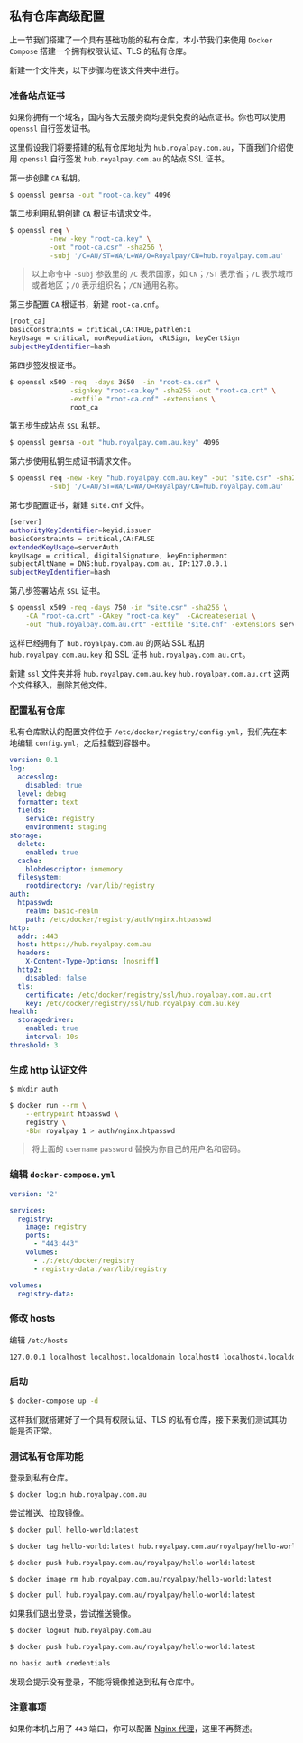 ## 私有仓库高级配置

上一节我们搭建了一个具有基础功能的私有仓库，本小节我们来使用 `Docker Compose` 搭建一个拥有权限认证、TLS 的私有仓库。

新建一个文件夹，以下步骤均在该文件夹中进行。

### 准备站点证书

如果你拥有一个域名，国内各大云服务商均提供免费的站点证书。你也可以使用 `openssl` 自行签发证书。

这里假设我们将要搭建的私有仓库地址为 `hub.royalpay.com.au`，下面我们介绍使用 `openssl` 自行签发 `hub.royalpay.com.au` 的站点 SSL 证书。

第一步创建 `CA` 私钥。

```bash
$ openssl genrsa -out "root-ca.key" 4096
```

第二步利用私钥创建 `CA` 根证书请求文件。

```bash
$ openssl req \
          -new -key "root-ca.key" \
          -out "root-ca.csr" -sha256 \
          -subj '/C=AU/ST=WA/L=WA/O=Royalpay/CN=hub.royalpay.com.au'
```

>以上命令中 `-subj` 参数里的 `/C` 表示国家，如 `CN`；`/ST` 表示省；`/L` 表示城市或者地区；`/O` 表示组织名；`/CN` 通用名称。

第三步配置 `CA` 根证书，新建 `root-ca.cnf`。

```bash
[root_ca]
basicConstraints = critical,CA:TRUE,pathlen:1
keyUsage = critical, nonRepudiation, cRLSign, keyCertSign
subjectKeyIdentifier=hash
```

第四步签发根证书。

```bash
$ openssl x509 -req  -days 3650  -in "root-ca.csr" \
               -signkey "root-ca.key" -sha256 -out "root-ca.crt" \
               -extfile "root-ca.cnf" -extensions \
               root_ca
```

第五步生成站点 `SSL` 私钥。

```bash
$ openssl genrsa -out "hub.royalpay.com.au.key" 4096
```

第六步使用私钥生成证书请求文件。

```bash
$ openssl req -new -key "hub.royalpay.com.au.key" -out "site.csr" -sha256 \
          -subj '/C=AU/ST=WA/L=WA/O=Royalpay/CN=hub.royalpay.com.au'
```

第七步配置证书，新建 `site.cnf` 文件。

```bash
[server]
authorityKeyIdentifier=keyid,issuer
basicConstraints = critical,CA:FALSE
extendedKeyUsage=serverAuth
keyUsage = critical, digitalSignature, keyEncipherment
subjectAltName = DNS:hub.royalpay.com.au, IP:127.0.0.1
subjectKeyIdentifier=hash
```

第八步签署站点 `SSL` 证书。

```bash
$ openssl x509 -req -days 750 -in "site.csr" -sha256 \
    -CA "root-ca.crt" -CAkey "root-ca.key"  -CAcreateserial \
    -out "hub.royalpay.com.au.crt" -extfile "site.cnf" -extensions server
```

这样已经拥有了 `hub.royalpay.com.au` 的网站 SSL 私钥 `hub.royalpay.com.au.key` 和 SSL 证书 `hub.royalpay.com.au.crt`。

新建 `ssl` 文件夹并将 `hub.royalpay.com.au.key` `hub.royalpay.com.au.crt` 这两个文件移入，删除其他文件。

### 配置私有仓库

私有仓库默认的配置文件位于 `/etc/docker/registry/config.yml`，我们先在本地编辑 `config.yml`，之后挂载到容器中。

```yaml
version: 0.1
log:
  accesslog:
    disabled: true
  level: debug
  formatter: text
  fields:
    service: registry
    environment: staging
storage:
  delete:
    enabled: true
  cache:
    blobdescriptor: inmemory
  filesystem:
    rootdirectory: /var/lib/registry
auth:
  htpasswd:
    realm: basic-realm
    path: /etc/docker/registry/auth/nginx.htpasswd
http:
  addr: :443
  host: https://hub.royalpay.com.au
  headers:
    X-Content-Type-Options: [nosniff]
  http2:
    disabled: false
  tls:
    certificate: /etc/docker/registry/ssl/hub.royalpay.com.au.crt
    key: /etc/docker/registry/ssl/hub.royalpay.com.au.key
health:
  storagedriver:
    enabled: true
    interval: 10s
threshold: 3
```

### 生成 http 认证文件

```bash
$ mkdir auth

$ docker run --rm \
    --entrypoint htpasswd \
    registry \
    -Bbn royalpay 1 > auth/nginx.htpasswd
```

> 将上面的 `username` `password` 替换为你自己的用户名和密码。

### 编辑 `docker-compose.yml`

```yaml
version: '2'

services:
  registry:
    image: registry
    ports:
      - "443:443"
    volumes:
      - ./:/etc/docker/registry
      - registry-data:/var/lib/registry

volumes:
  registry-data:
```

### 修改 hosts

编辑 `/etc/hosts`

```bash
127.0.0.1 localhost localhost.localdomain localhost4 localhost4.localdomain4 hub.royalpay.com.au
```

### 启动

```bash
$ docker-compose up -d
```

这样我们就搭建好了一个具有权限认证、TLS 的私有仓库，接下来我们测试其功能是否正常。

### 测试私有仓库功能

登录到私有仓库。

```bash
$ docker login hub.royalpay.com.au
```

尝试推送、拉取镜像。

```bash
$ docker pull hello-world:latest

$ docker tag hello-world:latest hub.royalpay.com.au/royalpay/hello-world:latest

$ docker push hub.royalpay.com.au/royalpay/hello-world:latest

$ docker image rm hub.royalpay.com.au/royalpay/hello-world:latest

$ docker pull hub.royalpay.com.au/royalpay/hello-world:latest
```

如果我们退出登录，尝试推送镜像。

```bash
$ docker logout hub.royalpay.com.au

$ docker push hub.royalpay.com.au/royalpay/hello-world:latest

no basic auth credentials
```

发现会提示没有登录，不能将镜像推送到私有仓库中。

### 注意事项

如果你本机占用了 `443` 端口，你可以配置 [Nginx 代理](https://docs.docker.com/registry/recipes/nginx/)，这里不再赘述。
